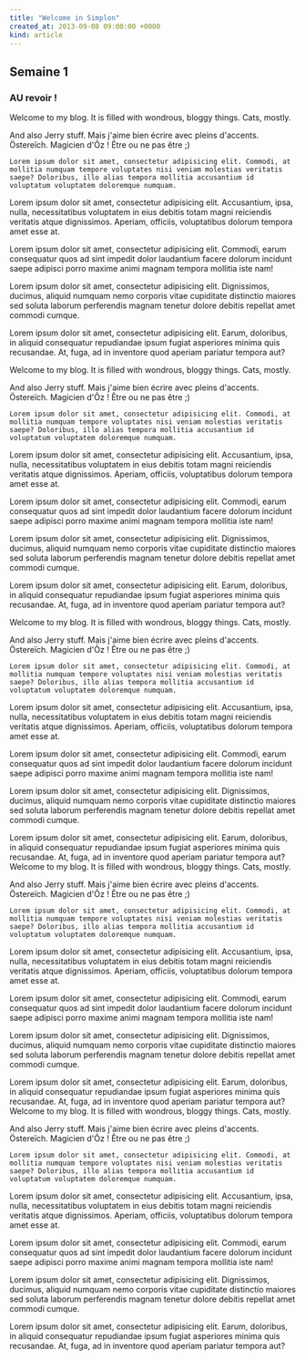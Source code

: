 ```yaml
---
title: "Welcome in Simplon"
created_at: 2013-09-08 09:00:00 +0000
kind: article
---
```


## Semaine 1

### AU revoir !

Welcome to my blog. It is filled with wondrous, bloggy things. Cats, mostly.

And also Jerry stuff.
Mais j'aime bien écrire avec pleins d'accents. Östereïch. Magicien d'Ôz ! Être ou ne pas être ;)

	Lorem ipsum dolor sit amet, consectetur adipisicing elit. Commodi, at mollitia numquam tempore voluptates nisi veniam molestias veritatis saepe? Doloribus, illo alias tempora mollitia accusantium id voluptatum voluptatem doloremque numquam.

Lorem ipsum dolor sit amet, consectetur adipisicing elit. Accusantium, ipsa, nulla, necessitatibus voluptatem in eius debitis totam magni reiciendis veritatis atque dignissimos. Aperiam, officiis, voluptatibus dolorum tempora amet esse at.

Lorem ipsum dolor sit amet, consectetur adipisicing elit. Commodi, earum consequatur quos ad sint impedit dolor laudantium facere dolorum incidunt saepe adipisci porro maxime animi magnam tempora mollitia iste nam!

Lorem ipsum dolor sit amet, consectetur adipisicing elit. Dignissimos, ducimus, aliquid numquam nemo corporis vitae cupiditate distinctio maiores sed soluta laborum perferendis magnam tenetur dolore debitis repellat amet commodi cumque.

Lorem ipsum dolor sit amet, consectetur adipisicing elit. Earum, doloribus, in aliquid consequatur repudiandae ipsum fugiat asperiores minima quis recusandae. At, fuga, ad in inventore quod aperiam pariatur tempora aut?

Welcome to my blog. It is filled with wondrous, bloggy things. Cats, mostly.

And also Jerry stuff.
Mais j'aime bien écrire avec pleins d'accents. Östereïch. Magicien d'Ôz ! Être ou ne pas être ;)

	Lorem ipsum dolor sit amet, consectetur adipisicing elit. Commodi, at mollitia numquam tempore voluptates nisi veniam molestias veritatis saepe? Doloribus, illo alias tempora mollitia accusantium id voluptatum voluptatem doloremque numquam.

Lorem ipsum dolor sit amet, consectetur adipisicing elit. Accusantium, ipsa, nulla, necessitatibus voluptatem in eius debitis totam magni reiciendis veritatis atque dignissimos. Aperiam, officiis, voluptatibus dolorum tempora amet esse at.

Lorem ipsum dolor sit amet, consectetur adipisicing elit. Commodi, earum consequatur quos ad sint impedit dolor laudantium facere dolorum incidunt saepe adipisci porro maxime animi magnam tempora mollitia iste nam!

Lorem ipsum dolor sit amet, consectetur adipisicing elit. Dignissimos, ducimus, aliquid numquam nemo corporis vitae cupiditate distinctio maiores sed soluta laborum perferendis magnam tenetur dolore debitis repellat amet commodi cumque.

Lorem ipsum dolor sit amet, consectetur adipisicing elit. Earum, doloribus, in aliquid consequatur repudiandae ipsum fugiat asperiores minima quis recusandae. At, fuga, ad in inventore quod aperiam pariatur tempora aut?

Welcome to my blog. It is filled with wondrous, bloggy things. Cats, mostly.

And also Jerry stuff.
Mais j'aime bien écrire avec pleins d'accents. Östereïch. Magicien d'Ôz ! Être ou ne pas être ;)

	Lorem ipsum dolor sit amet, consectetur adipisicing elit. Commodi, at mollitia numquam tempore voluptates nisi veniam molestias veritatis saepe? Doloribus, illo alias tempora mollitia accusantium id voluptatum voluptatem doloremque numquam.

Lorem ipsum dolor sit amet, consectetur adipisicing elit. Accusantium, ipsa, nulla, necessitatibus voluptatem in eius debitis totam magni reiciendis veritatis atque dignissimos. Aperiam, officiis, voluptatibus dolorum tempora amet esse at.

Lorem ipsum dolor sit amet, consectetur adipisicing elit. Commodi, earum consequatur quos ad sint impedit dolor laudantium facere dolorum incidunt saepe adipisci porro maxime animi magnam tempora mollitia iste nam!

Lorem ipsum dolor sit amet, consectetur adipisicing elit. Dignissimos, ducimus, aliquid numquam nemo corporis vitae cupiditate distinctio maiores sed soluta laborum perferendis magnam tenetur dolore debitis repellat amet commodi cumque.

Lorem ipsum dolor sit amet, consectetur adipisicing elit. Earum, doloribus, in aliquid consequatur repudiandae ipsum fugiat asperiores minima quis recusandae. At, fuga, ad in inventore quod aperiam pariatur tempora aut?
Welcome to my blog. It is filled with wondrous, bloggy things. Cats, mostly.

And also Jerry stuff.
Mais j'aime bien écrire avec pleins d'accents. Östereïch. Magicien d'Ôz ! Être ou ne pas être ;)

	Lorem ipsum dolor sit amet, consectetur adipisicing elit. Commodi, at mollitia numquam tempore voluptates nisi veniam molestias veritatis saepe? Doloribus, illo alias tempora mollitia accusantium id voluptatum voluptatem doloremque numquam.

Lorem ipsum dolor sit amet, consectetur adipisicing elit. Accusantium, ipsa, nulla, necessitatibus voluptatem in eius debitis totam magni reiciendis veritatis atque dignissimos. Aperiam, officiis, voluptatibus dolorum tempora amet esse at.

Lorem ipsum dolor sit amet, consectetur adipisicing elit. Commodi, earum consequatur quos ad sint impedit dolor laudantium facere dolorum incidunt saepe adipisci porro maxime animi magnam tempora mollitia iste nam!

Lorem ipsum dolor sit amet, consectetur adipisicing elit. Dignissimos, ducimus, aliquid numquam nemo corporis vitae cupiditate distinctio maiores sed soluta laborum perferendis magnam tenetur dolore debitis repellat amet commodi cumque.

Lorem ipsum dolor sit amet, consectetur adipisicing elit. Earum, doloribus, in aliquid consequatur repudiandae ipsum fugiat asperiores minima quis recusandae. At, fuga, ad in inventore quod aperiam pariatur tempora aut?
Welcome to my blog. It is filled with wondrous, bloggy things. Cats, mostly.

And also Jerry stuff.
Mais j'aime bien écrire avec pleins d'accents. Östereïch. Magicien d'Ôz ! Être ou ne pas être ;)

	Lorem ipsum dolor sit amet, consectetur adipisicing elit. Commodi, at mollitia numquam tempore voluptates nisi veniam molestias veritatis saepe? Doloribus, illo alias tempora mollitia accusantium id voluptatum voluptatem doloremque numquam.

Lorem ipsum dolor sit amet, consectetur adipisicing elit. Accusantium, ipsa, nulla, necessitatibus voluptatem in eius debitis totam magni reiciendis veritatis atque dignissimos. Aperiam, officiis, voluptatibus dolorum tempora amet esse at.

Lorem ipsum dolor sit amet, consectetur adipisicing elit. Commodi, earum consequatur quos ad sint impedit dolor laudantium facere dolorum incidunt saepe adipisci porro maxime animi magnam tempora mollitia iste nam!

Lorem ipsum dolor sit amet, consectetur adipisicing elit. Dignissimos, ducimus, aliquid numquam nemo corporis vitae cupiditate distinctio maiores sed soluta laborum perferendis magnam tenetur dolore debitis repellat amet commodi cumque.

Lorem ipsum dolor sit amet, consectetur adipisicing elit. Earum, doloribus, in aliquid consequatur repudiandae ipsum fugiat asperiores minima quis recusandae. At, fuga, ad in inventore quod aperiam pariatur tempora aut?